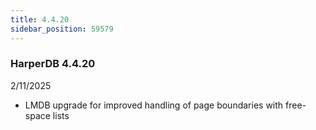 ```yaml
---
title: 4.4.20
sidebar_position: 59579
---
```


### HarperDB 4.4.20

2/11/2025

- LMDB upgrade for improved handling of page boundaries with free-space lists
